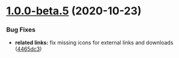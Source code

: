 # [1.0.0-beta.5](http://bitbucket.org/uclaucomm/ucla-bruin-components/compare/v1.0.0-beta.4...v1.0.0-beta.5) (2020-10-23)


### Bug Fixes

* **related links:** fix missing icons for external links and downloads ([4465dc3](http://bitbucket.org/uclaucomm/ucla-bruin-components/commits/4465dc3fdfb05541df0cddc49672e0808f532f98))
